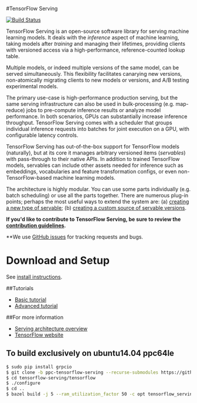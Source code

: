 #TensorFlow Serving

[![Build Status](http://ci.tensorflow.org/buildStatus/icon?job=serving-master-cpu)](http://ci.tensorflow.org/job/serving-master-cpu)

TensorFlow Serving is an open-source software library for serving
machine learning models. It deals with the *inference* aspect of machine
learning, taking models after *training* and managing their lifetimes, providing
clients with versioned access via a high-performance, reference-counted lookup
table.

Multiple models, or indeed multiple versions of the same model, can be served
simultaneously. This flexibility facilitates canarying new versions,
non-atomically migrating clients to new models or versions, and A/B testing
experimental models.

The primary use-case is high-performance production serving, but the same
serving infrastructure can also be used in bulk-processing (e.g. map-reduce)
jobs to pre-compute inference results or analyze model performance. In both
scenarios, GPUs can substantially increase inference throughput. TensorFlow
Serving comes with a scheduler that groups individual inference requests into
batches for joint execution on a GPU, with configurable latency controls.

TensorFlow Serving has out-of-the-box support for TensorFlow models (naturally),
but at its core it manages arbitrary versioned items (*servables*) with
pass-through to their native APIs. In addition to trained TensorFlow models,
servables can include other assets needed for inference such as embeddings,
vocabularies and feature transformation configs, or even non-TensorFlow-based
machine learning models.

The architecture is highly modular. You can use some parts individually (e.g.
batch scheduling) or use all the parts together. There are numerous plug-in
points; perhaps the most useful ways to extend the system are:
(a) [creating a new type of servable](tensorflow_serving/g3doc/custom_servable.md);
(b) [creating a custom source of servable versions](tensorflow_serving/g3doc/custom_source.md).

**If you'd like to contribute to TensorFlow Serving, be sure to review the
[contribution guidelines](CONTRIBUTING.md).**

**We use [GitHub issues](https://github.com/tensorflow/serving/issues) for
tracking requests and bugs.

# Download and Setup

See [install instructions](tensorflow_serving/g3doc/setup.md).

##Tutorials

* [Basic tutorial](tensorflow_serving/g3doc/serving_basic.md)
* [Advanced tutorial](tensorflow_serving/g3doc/serving_advanced.md)

##For more information

* [Serving architecture overview](tensorflow_serving/g3doc/architecture_overview.md)
* [TensorFlow website](http://tensorflow.org)

To build exclusively on ubuntu14.04 ppc64le
-------------------------------------------

```bash
$ sudo pip install grpcio
$ git clone -b ppc-tensorflow-serving --recurse-submodules https://github.com/abdasgupta/tensorflow-serving-ppc64le tensorflow-serving
$ cd tensorflow-serving/tensorflow
$ ./configure
$ cd ..
$ bazel build -j 5 --ram_utilization_factor 50 -c opt tensorflow_serving/...
```
